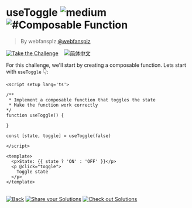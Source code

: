 <!--info-header-start--><h1>useToggle <img src="https://img.shields.io/badge/-medium-d9901a" alt="medium"/> <img src="https://img.shields.io/badge/-%23Composable%20Function-999" alt="#Composable Function"/></h1><blockquote><p>By webfansplz <a href="https://github.com/webfansplz" target="_blank">@webfansplz</a></p></blockquote><p><a href="https://sfc.vuejs.org/#eNpNT81OhDAQfpUvveASI3dSVr1s4kE96M16qM0sEkrb0EFjCO9uKRuylzYz8/3O4jGEu5+JRC1kNGMXGJF4CrDatU3BsTgqp1xVlsqhxNMQLA3kGBrGD8FH/WUJ58kZ7rwDf2sG+7a1FNNAiKyZMvVZ95RXO/jXj31SGUcybP+UKyvl9uMU6T3r3BwwrxGW9THeRcZHVr29GH2iuUKftY10WLGy2grlApIpRU+sNAEyHN9WiRrzvEXEPYrXlwJ1+k6nAssiq3DB4sHYzvSNEpuhEvkAbJZ7R2wUWV15ieUfKuF7FA==" target="_blank"><img src="https://img.shields.io/badge/-Take%20the%20Challenge-213547?logo=vue.js&logoColor=42b883" alt="Take the Challenge"/></a> &nbsp;&nbsp;&nbsp;<a href="./README.zh-CN.md" target="_blank"><img src="https://img.shields.io/badge/-%E7%AE%80%E4%BD%93%E4%B8%AD%E6%96%87-gray" alt="简体中文"/></a> </p><!--info-header-end-->


For this challenge, we'll start by creating a composable function. Lets start with `useToggle` 👇: 


```vue
<script setup lang='ts'>

/**
 * Implement a composable function that toggles the state
 * Make the function work correctly
*/
function useToggle() {

}

const [state, toggle] = useToggle(false)

</script>

<template>
  <p>State: {{ state ? 'ON' : 'OFF' }}</p>
  <p @click="toggle">
    Toggle state
  </p>
</template>

```

<!--info-footer-start--><br><a href="../../README.md" target="_blank"><img src="https://img.shields.io/badge/-Back-grey" alt="Back"/></a> <a href="https://github.com/webfansplz/vuejs-challenges/issues/new?labels=answer,en&template=0-answer.md&title=15%20-%20useToggle" target="_blank"><img src="https://img.shields.io/badge/-Share%20your%20Solutions-teal" alt="Share your Solutions"/></a> <a href="https://github.com/webfansplz/vuejs-challenges/issues?q=label%3A15+label%3Aanswer" target="_blank"><img src="https://img.shields.io/badge/-Check%20out%20Solutions-de5a77?logo=awesome-lists&logoColor=white" alt="Check out Solutions"/></a> <!--info-footer-end-->
